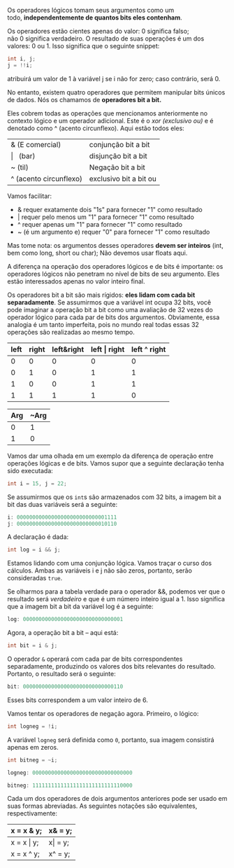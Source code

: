 Os operadores lógicos tomam seus argumentos como um todo, **independentemente de quantos bits eles contenham**.

Os operadores estão cientes apenas do valor: 0 significa falso; não 0 significa verdadeiro. O resultado de suas operações é um dos valores: 0 ou 1. Isso significa que o seguinte snippet:
```c
int i, j;
j = !!i;
```

atribuirá um valor de 1 à variável j se i não for zero; caso contrário, será 0.

No entanto, existem quatro operadores que permitem manipular bits únicos de dados. Nós os chamamos de **operadores bit a bit.**

Eles cobrem todas as operações que mencionamos anteriormente no contexto lógico e um operador adicional. Este é o _xor (exclusivo ou)_ e é denotado como ^ (acento circunflexo). Aqui estão todos eles:

|   |   |
|---|---|
|& (E comercial)|conjunção bit a bit|
|\|   (bar)|disjunção bit a bit|
|~ (til)|Negação bit a bit|
|^ (acento circunflexo)|exclusivo bit a bit ou|

Vamos facilitar:
- & requer exatamente dois "1s" para fornecer "1" como resultado
- | requer pelo menos um "1" para fornecer "1" como resultado
- ^ requer apenas um "1" para fornecer "1" como resultado
- ~ (é um argumento e) requer "0" para fornecer "1" como resultado

Mas tome nota: os argumentos desses operadores **devem ser inteiros** (int, bem como long, short ou char); Não devemos usar floats aqui.

A diferença na operação dos operadores lógicos e de bits é importante: os operadores lógicos não penetram no nível de bits de seu argumento. Eles estão interessados apenas no valor inteiro final.

Os operadores bit a bit são mais rígidos: **eles lidam com cada bit separadamente**. Se assumirmos que a variável int ocupa 32 bits, você pode imaginar a operação bit a bit como uma avaliação de 32 vezes do operador lógico para cada par de bits dos argumentos. Obviamente, essa analogia é um tanto imperfeita, pois no mundo real todas essas 32 operações são realizadas ao mesmo tempo.

| **left** | **right** | **left&right** | **left \| right** | **left ^ right** |
| -------- | --------- | -------------- | ----------------- | ---------------- |
| 0        | 0         | 0              | 0                 | 0                |
| 0        | 1         | 0              | 1                 | 1                |
| 1        | 0         | 0              | 1                 | 1                |
| 1        | 1         | 1              | 1                 | 0                |

| **Arg** | **~Arg** |
| ------- | -------- |
| 0       | 1        |
| 1       | 0        |

Vamos dar uma olhada em um exemplo da diferença de operação entre operações lógicas e de bits. Vamos supor que a seguinte declaração tenha sido executada:
```c
int i = 15, j = 22;
```

Se assumirmos que os ``int``s são armazenados com 32 bits, a imagem bit a bit das duas variáveis será a seguinte:
```c
i: 00000000000000000000000000001111
j: 00000000000000000000000000010110
```

A declaração é dada:
```c
int log = i && j;
```

Estamos lidando com uma conjunção lógica. Vamos traçar o curso dos cálculos. Ambas as variáveis i e j não são zeros, portanto, serão consideradas ``true``.

Se olharmos para a tabela verdade para o operador &&, podemos ver que o resultado será _verdadeiro_ e que é um número inteiro igual a 1. Isso significa que a imagem bit a bit da variável log é a seguinte:
```c
log: 00000000000000000000000000000001
```

Agora, a operação bit a bit – aqui está:
```c
int bit = i & j;
```

O operador ``&`` operará com cada par de bits correspondentes separadamente, produzindo os valores dos bits relevantes do resultado. Portanto, o resultado será o seguinte:
```c
bit: 00000000000000000000000000000110
```
Esses bits correspondem a um valor inteiro de 6.

Vamos tentar os operadores de negação agora. Primeiro, o lógico:
```c
int logneg = !i;
```
A variável ``logneg`` será definida como ``0``, portanto, sua imagem consistirá apenas em zeros.

```c
int bitneg = ~i;
```

```c
logneg: 00000000000000000000000000000000

bitneg: 11111111111111111111111111110000
```

Cada um dos operadores de dois argumentos anteriores pode ser usado em suas formas abreviadas. As seguintes notações são equivalentes, respectivamente:

| x = x & y;  | x& = y;  |
| ----------- | -------- |
| x = x \| y; | x\| = y; |
| x = x ^ y;  | x^ = y;  |











